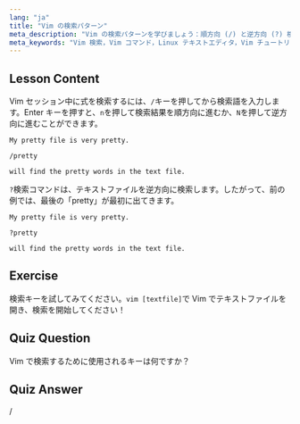 ```yaml
---
lang: "ja"
title: "Vim の検索パターン"
meta_description: "Vim の検索パターンを学びましょう：順方向 (/) と逆方向 (?) 検索。'n' と 'N' で結果をナビゲートします。今日から Vim スキルを向上させましょう！"
meta_keywords: "Vim 検索，Vim コマンド，Linux テキストエディタ，Vim チュートリアル，Vim ガイド，初心者 Vim"
---
```


## Lesson Content

Vim セッション中に式を検索するには、`/`キーを押してから検索語を入力します。Enter キーを押すと、`n`を押して検索結果を順方向に進むか、`N`を押して逆方向に進むことができます。

```plaintext
My pretty file is very pretty.

/pretty

will find the pretty words in the text file.
```

`?`検索コマンドは、テキストファイルを逆方向に検索します。したがって、前の例では、最後の「pretty」が最初に出てきます。

```plaintext
My pretty file is very pretty.

?pretty

will find the pretty words in the text file.
```

## Exercise

検索キーを試してみてください。`vim [textfile]`で Vim でテキストファイルを開き、検索を開始してください！

## Quiz Question

Vim で検索するために使用されるキーは何ですか？

## Quiz Answer

/
